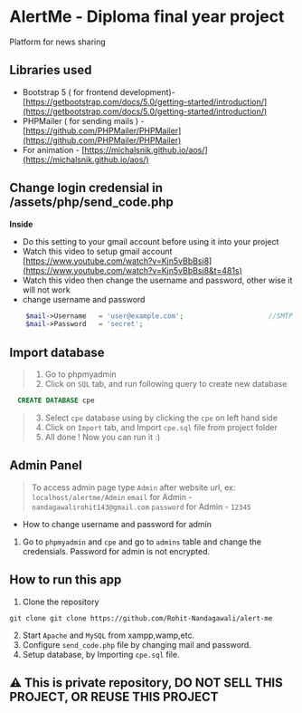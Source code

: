 
# AlertMe - Diploma final year project
Platform for news sharing

## Libraries used
 - Bootstrap 5 ( for frontend development)- [https://getbootstrap.com/docs/5.0/getting-started/introduction/](https://getbootstrap.com/docs/5.0/getting-started/introduction/)
 - PHPMailer ( for sending mails ) - [https://github.com/PHPMailer/PHPMailer](https://github.com/PHPMailer/PHPMailer)
 - For animation - [https://michalsnik.github.io/aos/](https://michalsnik.github.io/aos/)
 
## Change login credensial in /assets/php/send_code.php

**Inside**
  - Do this setting to your gmail account before using it into your project
  - Watch this video to setup gmail account [https://www.youtube.com/watch?v=Kjn5vBbBsi8](https://www.youtube.com/watch?v=Kjn5vBbBsi8&t=481s)
  - Watch this video then change the username and password, other wise it will not work
  - change username and password
  
```php
    $mail->Username   = 'user@example.com';                     //SMTP username
    $mail->Password   = 'secret';  
```


## Import database 
> 1. Go to phpmyadmin
> 2. Click on `SQL` tab, and run following query to create new database
  ```sql
    CREATE DATABASE cpe 
  ```
> 3. Select `cpe` database using by clicking the `cpe` on left hand side
> 4. Click on `Import` tab, and Import `cpe.sql` file from project folder 
> 5. All done ! Now you can run it :)
## Admin Panel

> To access admin page type `Admin` after website url, ex: `localhost/alertme/Admin`
> `email` for Admin - `nandagawalirohit143@gmail.com`
> `password` for Admin - `12345`

- How to change username and password for admin 
1. Go to `phpmyadmin` and `cpe` and go to `admins` table and change the credensials. Password for admin is not encrypted.


## How to run this app

1. Clone the repository 
 ```
 git clone git clone https://github.com/Rohit-Nandagawali/alert-me
 ```

2. Start `Apache` and `MySQL` from xampp,wamp,etc.
3. Configure `send_code.php` file by changing mail and password.
4. Setup database, by Importing `cpe.sql` file.

## ⚠ This is private repository, DO NOT SELL THIS PROJECT, OR REUSE THIS PROJECT

